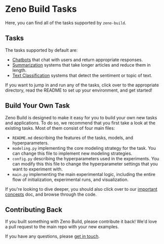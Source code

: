 # Zeno Build Tasks

Here, you can find all of the tasks supported by `zeno-build`.

## Tasks

The tasks supported by default are:

- [Chatbots](chatbot/) that chat with users and return appropriate responses.
- [Summarization](summarization/) systems that take longer articles and reduce
  them in length.
- [Text Classification](text_classification/) systems that detect the sentiment
  or topic of text.

If you want to jump in and run any of the tasks, click over to the appropriate
directory, read the README to set up your environment, and get
started!

## Build Your Own Task

Zeno Build is designed to make it easy for you to build your own new tasks and
applications. To do so, we recommend that you first take a look at the existing
tasks. Most of them consist of four main files:

- `README.md` describing the features of the tasks, models, and hyperparameters.
- `modeling.py` implementing the core modeling strategy for the task. You can
  change this file to implement new modeling strategies.
- `config.py` describing the hyperparameters used in the experiments. You can
  modify this this file to change the hyperparameter settings that you want to
  experiment with.
- `main.py` implementing the main experimental logic, including the entire flow
  of initialization, experimental runs, and visualization.

If you're looking to dive deeper, you should also click over to our [important
concepts](CONCEPTS.md) doc, and browse through the code.

## Contributing Back

If you built something with Zeno Build, please contribute it back! We'd love a
pull request to the main repo with your new examples.

If you have any questions, please [get in touch](../README.md#get-in-touch).
